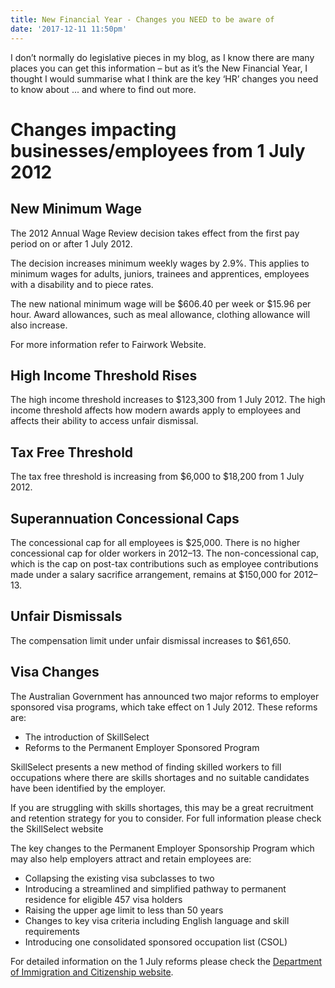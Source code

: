 ```yaml
---
title: New Financial Year - Changes you NEED to be aware of
date: '2017-12-11 11:50pm'
---
```

I don’t normally do legislative pieces in my blog, as I know there are many places you can get this information – but as it’s the New Financial Year, I thought I would summarise what I think are the key ‘HR’ changes you need to know about ... and where to find out more.

# Changes impacting businesses/employees from 1 July 2012

## New Minimum Wage

The 2012 Annual Wage Review decision takes effect from the first pay period on or after 1 July 2012.

The decision increases minimum weekly wages by 2.9%. This applies to minimum wages for adults, juniors, trainees and apprentices, employees with a disability and to piece rates.

The new national minimum wage will be $606.40 per week or $15.96 per hour.  Award allowances, such as meal allowance, clothing allowance will also increase.

For more information refer to Fairwork Website.

## High Income Threshold Rises

The high income threshold increases to $123,300 from 1 July 2012.  The high income threshold affects how modern awards apply to employees and affects their ability to access unfair dismissal.

## Tax Free Threshold

The tax free threshold is increasing from $6,000 to $18,200 from 1 July 2012.

## Superannuation Concessional Caps

The concessional cap for all employees is $25,000. There is no higher concessional cap for older workers in 2012–13.  The non-concessional cap, which is the cap on post-tax contributions such as employee contributions made under a salary sacrifice arrangement, remains at $150,000 for 2012–13.

## Unfair Dismissals

The compensation limit under unfair dismissal increases to $61,650.

## Visa Changes

The Australian Government has announced two major reforms to employer sponsored visa programs, which take effect on 1 July 2012. These reforms are:

* The introduction of SkillSelect
* Reforms to the Permanent Employer Sponsored Program

SkillSelect presents a new method of finding skilled workers to fill occupations where there are skills shortages and no suitable candidates have been identified by the employer.

If you are struggling with skills shortages, this may be a great recruitment and retention strategy for you to consider.  For full information please check the SkillSelect website

The key changes to the Permanent Employer Sponsorship Program which may also help employers attract and retain employees are:

* Collapsing the existing visa subclasses to two
* Introducing a streamlined and simplified pathway to permanent residence for eligible 457 visa holders
* Raising the upper age limit to less than 50 years
* Changes to key visa criteria including English language and skill requirements
* Introducing one consolidated sponsored occupation list (CSOL)

For detailed information on the 1 July reforms please check the [Department of Immigration and Citizenship website](http://www.immi.gov.au/).
